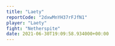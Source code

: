 ```yaml
---
title: "Laety"
reportCode: "2dxwMnYH37rFJfN1"
player: "Laety"
fight: "Netherspite"
date: 2021-06-30T19:09:58.934000+00:00
---
```

